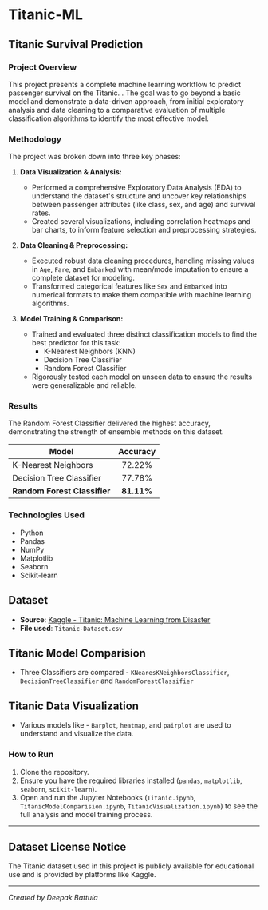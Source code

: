 # Titanic-ML

## Titanic Survival Prediction 

### Project Overview

This project presents a complete machine learning workflow to predict passenger survival on the Titanic. . The goal was to go beyond a basic model and demonstrate a data-driven approach, from initial exploratory analysis and data cleaning to a comparative evaluation of multiple classification algorithms to identify the most effective model. 

### Methodology

The project was broken down into three key phases:

1.  **Data Visualization & Analysis:**
    * Performed a comprehensive Exploratory Data Analysis (EDA) to understand the dataset's structure and uncover key relationships between passenger attributes (like class, sex, and age) and survival rates.
    * Created several visualizations, including correlation heatmaps and bar charts, to inform feature selection and preprocessing strategies.

2.  **Data Cleaning & Preprocessing:**
    * Executed robust data cleaning procedures, handling missing values in `Age`, `Fare`, and `Embarked` with mean/mode imputation to ensure a complete dataset for modeling.
    * Transformed categorical features like `Sex` and `Embarked` into numerical formats to make them compatible with machine learning algorithms.

3.  **Model Training & Comparison:**
    * Trained and evaluated three distinct classification models to find the best predictor for this task:
        * K-Nearest Neighbors (KNN)
        * Decision Tree Classifier
        * Random Forest Classifier
    * Rigorously tested each model on unseen data to ensure the results were generalizable and reliable.

### Results

The Random Forest Classifier delivered the highest accuracy, demonstrating the strength of ensemble methods on this dataset.

| Model                    | Accuracy |
| ------------------------ | :------: |
| K-Nearest Neighbors      |  72.22%  |
| Decision Tree Classifier |  77.78%  |
| **Random Forest Classifier** | **81.11%** |

### Technologies Used

- Python
- Pandas
- NumPy
- Matplotlib
- Seaborn
- Scikit-learn


## Dataset

- **Source**: [Kaggle - Titanic: Machine Learning from Disaster](https://www.kaggle.com/competitions/titanic/data)
- **File used**: `Titanic-Dataset.csv`


## Titanic Model Comparision 

- Three Classifiers are compared - `KNearesKNeighborsClassifier`, `DecisionTreeClassifier` and `RandomForestClassifier`


## Titanic Data Visualization
- Various models like - `Barplot`, `heatmap`, and `pairplot` are used to understand and visualize the data. 

### How to Run

1.  Clone the repository.
2.  Ensure you have the required libraries installed (`pandas`, `matplotlib`, `seaborn`, `scikit-learn`).
3.  Open and run the Jupyter Notebooks (`Titanic.ipynb`, `TitanicModelComparision.ipynb`, `TitanicVisualization.ipynb`) to see the full analysis and model training process.

---

## Dataset License Notice
The Titanic dataset used in this project is publicly available for educational use and is provided by platforms like Kaggle.

---
*Created by Deepak Battula*